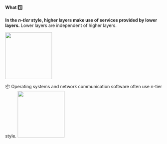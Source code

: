 <div id="title">

#### What :one:

</div>

<div id="body">

**In the _n-tier_ style, higher layers make use of services provided by lower layers.** Lower layers are independent of higher layers.

<img src="{{baseUrl}}/architecture/architecturalStyles/nTier/what/images/nTier.png" height="150" />

<tip-box> 

:package: Operating systems and network communication software often use n-tier style.
<img src="{{baseUrl}}/architecture/architecturalStyles/nTier/what/images/nTierExamples.png" height="150" />

</tip-box>

<p/>

</div>

<div id="extras">
</div>

</div>
